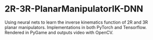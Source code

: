# 2R-3R-PlanarManipulatorIK-DNN
Using neural nets to learn the inverse kinematics function of 2R and 3R planar manipulators. Implementations in both PyTorch and Tensorflow. Rendered in PyGame and outputs video with OpenCV.
